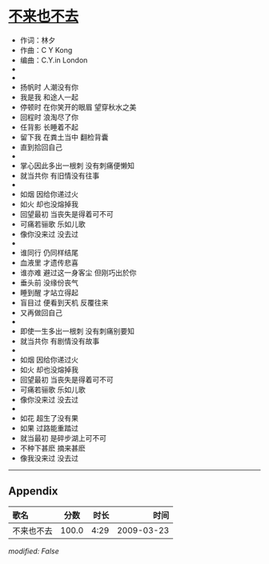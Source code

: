 # [不来也不去](https://music.163.com/song?id=64829)

* 作词：林夕
* 作曲：C Y Kong
* 编曲：C.Y.in London
*
*
* 扬帆时 人潮没有你
* 我是我 和途人一起
* 停顿时 在你笑开的眼眉 望穿秋水之美
* 回程时 浪淘尽了你
* 任背影 长睡着不起
* 留下我 在粪土当中 翻检背囊
* 直到拾回自己
* 
* 掌心因此多出一根刺 没有刺痛便懒知
* 就当共你 有旧情没有往事
* 
* 如烟 因给你递过火
* 如火 却也没熔掉我
* 回望最初 当丧失是得着可不可
* 可痛若骊歌 乐如儿歌
* 像你没来过 没去过
* 
* 谁同行 仍同样结尾
* 血液里 才遗传悲喜
* 谁亦难 避过这一身客尘 但刚巧出於你
* 垂头前 没缘份丧气
* 睡到醒 才站立得起
* 盲目过 便看到天机 反覆往来
* 又再做回自己
* 
* 即使一生多出一根刺 没有刺痛别要知
* 就当共你 有剧情没有故事
* 
* 如烟 因给你递过火
* 如火 却也没熔掉我
* 回望最初 当丧失是得着可不可
* 可痛若骊歌 乐如儿歌
* 像你没来过 没去过
* 
* 如花 超生了没有果
* 如果 过路能重踏过
* 就当最初 是碎步湖上可不可
* 不种下甚麽 摘来甚麽
* 像我没来过 没去过


---

## Appendix

|歌名|分数|时长|时间|
|:---|:---:|---:|---:|
|不来也不去|100.0|4:29|2009-03-23

*modified: False*
